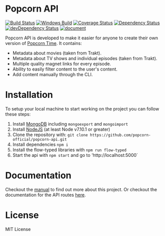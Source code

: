 # Popcorn API

[![Build Status](https://travis-ci.org/popcorn-official/popcorn-api.svg?branch=development)](https://travis-ci.org/popcorn-official/popcorn-api)
[![Windows Build](https://img.shields.io/appveyor/ci/chrisalderson/popcorn-api/3.0.0.svg?label=windows)](https://ci.appveyor.com/project/ChrisAlderson/popcorn-api)
[![Coverage Status](https://coveralls.io/repos/github/popcorn-official/popcorn-api/badge.svg?branch=3.0.0)](https://coveralls.io/github/popcorn-official/popcorn-api?branch=3.0.0)
[![Dependency Status](https://david-dm.org/popcorn-official/popcorn-api.svg)](https://david-dm.org/popcorn-official/popcorn-api)
[![devDependency Status](https://david-dm.org/popcorn-official/popcorn-api/dev-status.svg)](https://david-dm.org/popcorn-official/popcorn-api?type=dev)
[![document](https://popcorn-official.github.io/popcorn-api/badge.svg)](https://popcorn-official.github.io/popcorn-api/source.html)

Popcorn API is developed to make it easier for anyone to create their own
version of [Popcorn Time](http://popcorntime.sh). It contains:

- Metadata about movies (taken from Trakt).
- Metadata about TV shows and individual episodes (taken from Trakt).
- Multiple quality magnet links for every episode.
- Ability to easily filter content to the user's content.
- Add content manually through the CLI.

# Installation

To setup your local machine to start working on the project you can follow
these steps:

1. Install [MongoDB](https://www.mongodb.com/) including `mongoexport` and `mongoimport`
2. Install [NodeJS](https://nodejs.org/) (at least Node v7.10.1 or greater)
3. Clone the repository with: `git clone https://github.com/popcorn-official/popcorn-api.git`
4. Install dependencies `npm i`
5. Install the flow-typed libraries with `npm run flow-typed`
6. Start the api with `npm start` and go to 'http://localhost:5000`

# Documentation

Checkout the
[manual](https://popcorn-official.github.io/popcorn-api/manual/index.html) to
find out more about this project. Or checkout the documentation for the API
routes [here](http://docs.popcornofficial.apiary.io/).

# License

MIT License

